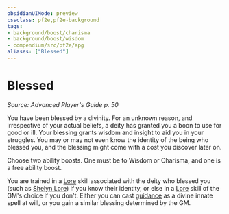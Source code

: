 ```yaml
---
obsidianUIMode: preview
cssclass: pf2e,pf2e-background
tags:
- background/boost/charisma
- background/boost/wisdom
- compendium/src/pf2e/apg
aliases: ["Blessed"]
---
```

# Blessed
*Source: Advanced Player's Guide p. 50*  

You have been blessed by a divinity. For an unknown reason, and irrespective of your actual beliefs, a deity has granted you a boon to use for good or ill. Your blessing grants wisdom and insight to aid you in your struggles. You may or may not even know the identity of the being who blessed you, and the blessing might come with a cost you discover later on.

Choose two ability boosts. One must be to Wisdom or Charisma, and one is a free ability boost.

You are trained in a [Lore](/compendium/skills.md#Lore) skill associated with the deity who blessed you (such as [Shelyn Lore](/compendium/skills.md#Lore)) if you know their identity, or else in a [Lore](/compendium/skills.md#Lore) skill of the GM's choice if you don't. Either you can cast [guidance](/compendium/spells/guidance.md) as a divine innate spell at will, or you gain a similar blessing determined by the GM.